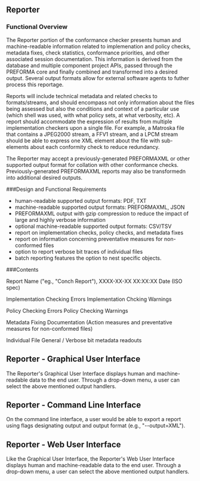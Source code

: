 ## Reporter

### Functional Overview

The Reporter portion of the conformance checker presents human and machine-readable information related to implemenation and policy checks, metadata fixes, check statistics, conformance priorities, and other associated session documentation. This information is derived from the database and multiple component project APIs, passed through the PREFORMA core and finally combined and transformed into a desired output. Several output formats allow for external software agents to futher process this reportage. 

Reports will include technical metadata and related checks to formats/streams, and should encompass not only information about the files being assessed but also the conditions and context of a particular use (which shell was used, with what policy sets, at what verbosity, etc). A report should accommodate the expression of results from multiple implementation checkers upon a single file. For example, a Matroska file that contains a JPEG2000 stream, a FFV1 stream, and a LPCM stream should be able to express one XML element about the file with sub-elements about each conformity check to reduce redundancy.

The Reporter may accept a previously-generated PREFORMAXML or other supported output format for collation with other conformance checks. Previously-generated PREFORMAXML reports may also be transformedn into additional desired outputs. 

###Design and Functional Requirements

- human-readable supported output formats: PDF, TXT
- machine-readable supported output formats: PREFORMAXML, JSON
- PREFORMAXML output with gzip compression to reduce the impact of large and highly verbose information
- optional machine-readable supported output formats: CSV/TSV
- report on implementation checks, policy checks, and metadata fixes
- report on information concerning preventative measures for non-conformed files
- option to report verbose bit traces of individual files
- batch reporting features the option to nest specific objects.

###Contents

Report Name ("eg., "Conch Report"), XXXX-XX-XX XX:XX:XX Date (ISO spec)

Implementation Checking Errors
Implementation Chcking Warnings

Policy Checking Errors
Policy Checking Warnings

Metadata Fixing Documentation (Action measures and preventative measures for non-conformed files)

Individual File General / Verbose bit metadata readouts

## Reporter - Graphical User Interface

The Reporter's Graphical User Interface displays human and machine-readable data to the end user. Through a drop-down menu, a user can select the above mentioned output handlers.

## Reporter - Command Line Interface

On the command line interface, a user would be able to export a report using flags designating output and output format (e.g., "--output=XML").

## Reporter - Web User Interface

Like the Graphical User Interface, the Reporter's Web User Interface displays human and machine-readable data to the end user. Through a drop-down menu, a user can select the above mentioned output handlers.
